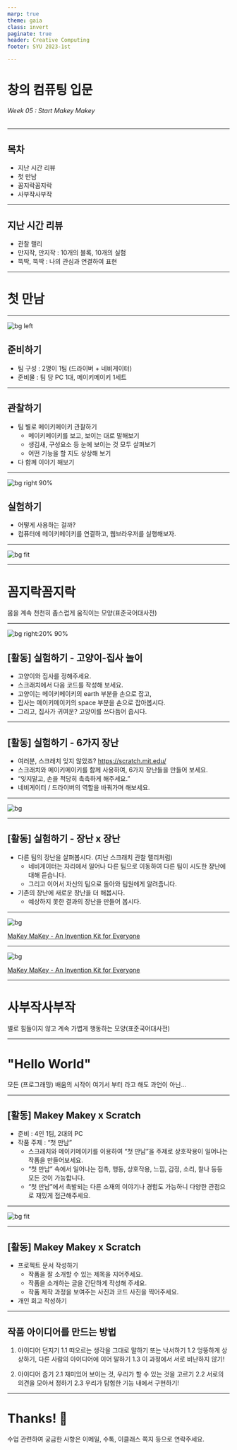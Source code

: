 ```yaml
---
marp: true
theme: gaia
class: invert
paginate: true
header: Creative Computing
footer: SYU 2023-1st

---
```

<!--
_class: lead
_paginate: false
-->
# **창의 컴퓨팅 입문**
###### Week 05 : Start Makey Makey

---
## 목차

* 지난 시간 리뷰
* 첫 만남
* 꼼지락꼼지락
* 사부작사부작

---
## 지난 시간 리뷰

* 관찰 랠리
* 만지작, 만지작 : 10개의 블록, 10개의 실험
* 뚝딱, 뚝딱 : 나의 관심과 연결하여 표현

---
<!--
_class: lead
_paginate: false
-->
# 첫 만남

---
![bg left](https://cdn.shopify.com/s/files/1/0162/8612/products/MMCEnoboxSquare_1024x1024_crop_center.jpg)

## 준비하기

* 팀 구성 : 2명이 1팀 (드라이버 + 네비게이터)
* 준비물 : 팀 당 PC 1대, 메이키메이키 1세트


---
## 관찰하기

* 팀 별로 메이키메이키 관찰하기
  - 메이키메이키를 보고, 보이는 대로 말해보기
  - 생김새, 구성요소 등 눈에 보이는 것 모두 살펴보기
  - 어떤 기능을 할 지도 상상해 보기
* 다 함께 이야기 해보기

---
![bg right 90%](https://cdn.shopify.com/s/files/1/0162/8612/articles/mm_Inputs_drawing_1400x.png?v=1561149704)

## 실험하기

* 어떻게 사용하는 걸까?
* 컴퓨터에 메이키메이키를 연결하고, 웹브라우저를 실행해보자.

---
<!--
_header: ""
_footer: ""
-->
![bg fit](https://de.scratch-wiki.info/w/images/thumb/5/59/Makey_line_drawing.jpg/340px-Makey_line_drawing.jpg)

---
<!--
_class: lead
_paginate: false
-->
# 꼼지락꼼지락

몸을 계속 천천히 좀스럽게 움직이는 모양(표준국어대사전)

---
![bg right:20% 90%](img/w05-02.png)

## [활동] 실험하기 - 고양이-집사 놀이

* 고양이와 집사를 정해주세요.
* 스크래치에서 다음 코드를 작성해 보세요.
* 고양이는 메이키메이키의 earth 부분을 손으로 잡고,
* 집사는 메이키메이키의 space 부분을 손으로 잡아봅시다.
* 그리고, 집사가 귀여운? 고양이를 쓰다듬어 줍시다.

---
## [활동] 실험하기 - 6가지 장난

* 여러분, 스크래치 잊지 않았죠? https://scratch.mit.edu/
* 스크래치와 메이키메이키를 함께 사용하여,
6가지 장난들을 만들어 보세요.
* “잊지말고, 손을 적당히 촉촉하게 해주세요.”
* 네비게이터 / 드라이버의 역할을 바꿔가며 해보세요.

---
<!--
_header: ""
_footer: ""
-->
![bg](img/w05-01.png)


---
## [활동] 실험하기 - 장난 x 장난

* 다른 팀의 장난을 살펴봅시다. (지난 스크래치 관찰 랠리처럼)
  - 네비게이터는 자리에서 일어나 다른 팀으로 이동하여 다른 팀이 시도한 장난에 대해 듣습니다.
  - 그리고 이어서 자신의 팀으로 돌아와 팀원에게 알려줍니다.
* 기존의 장난에 새로운 장난을 더 해봅시다.
  - 예상하지 못한 결과의 장난을 만들어 봅시다.

---
<!--
_header: ""
_footer: ""
-->
![bg](https://img.youtube.com/vi/rfQqh7iCcOU/0.jpg)

[MaKey MaKey - An Invention Kit for Everyone](https://www.youtube.com/watch?v=rfQqh7iCcOU&feature=youtu.be)

---
<!--
_header: ""
_footer: ""
-->
![bg](https://img.youtube.com/vi/VCNCQ4cV5LM/0.jpg)

[MaKey MaKey - An Invention Kit for Everyone](https://www.youtube.com/watch?v=VCNCQ4cV5LM)

---
<!--
_class: lead
_paginate: false
-->
# 사부작사부작
별로 힘들이지 않고 계속 가볍게 행동하는 모양(표준국어대사전)

---
<!--
_class: lead
_paginate: false
-->
# "Hello World"
모든 (프로그래밍) 배움의 시작이 여기서 부터 라고 해도 과언이 아닌...

---
## [활동] Makey Makey x Scratch

* 준비 : 4인 1팀, 2대의 PC
* 작품 주제 : “첫 만남”
  - 스크래치와 메이키메이키를 이용하여 “첫 만남”을 주제로 상호작용이 일어나는 작품을 만들어보세요.
  - “첫 만남” 속에서 일어나는 접촉, 행동, 상호작용, 느낌, 감정, 소리, 찰나 등등 모든 것이 가능합니다.
  - “첫 만남”에서 촉발되는 다른 소재의 이야기나 경험도 가능하니 다양한 관점으로 재밌게 접근해주세요.

---
<!--
_header: ""
_footer: ""
-->
![bg fit](img/w05-03.png)

---
## [활동] Makey Makey x Scratch

* 프로젝트 문서 작성하기
  - 작품을 잘 소개할 수 있는 제목을 지어주세요.
  - 작품을 소개하는 글을 간단하게 작성해 주세요.
  - 작품 제작 과정을 보여주는 사진과 코드 사진을 찍어주세요.
* 개인 회고 작성하기

---
## 작품 아이디어를 만드는 방법

1. 아이디어 던지기
1.1 떠오르는 생각을 그대로 말하기 또는 낙서하기
1.2 엉뚱하게 상상하기, 다른 사람의 아이디어에 이어 말하기
1.3 이 과정에서 서로 비난하지 않기!

2. 아이디어 줍기
2.1 재미있어 보이는 것, 우리가 할 수 있는 것을 고르기
2.2 서로의 의견을 모아서 정하기
2.3 우리가 탐험한 기능 내에서 구현하기!


---
<!--
_class: lead
_paginate: false
-->
# Thanks! 🎉 

수업 관련하여 궁금한 사항은 
이메일, 수톡, 이클래스 쪽지 등으로 연락주세요.